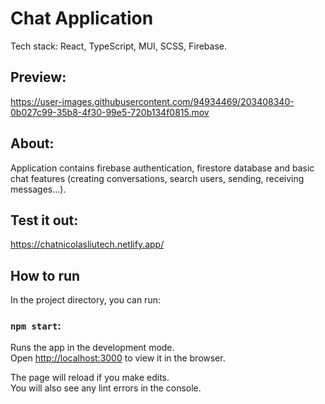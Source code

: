 # Chat Application

Tech stack:
React, TypeScript, MUI, SCSS, Firebase.

## Preview: 
https://user-images.githubusercontent.com/94934469/203408340-0b027c99-35b8-4f30-99e5-720b134f0815.mov


## About:

Application contains firebase authentication, firestore database and basic chat features (creating conversations, search users, sending, receiving messages...).

## Test it out:

https://chatnicolasliutech.netlify.app/

## How to run

In the project directory, you can run:

### `npm start`:

Runs the app in the development mode.\
Open [http://localhost:3000](http://localhost:3000) to view it in the browser.

The page will reload if you make edits.\
You will also see any lint errors in the console.
